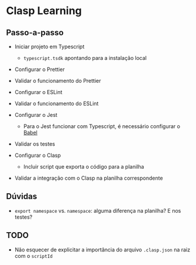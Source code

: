 # Clasp Learning

## Passo-a-passo

- Iniciar projeto em Typescript

  - `typescript.tsdk` apontando para a instalação local

- Configurar o Prettier

- Validar o funcionamento do Prettier

- Configurar o ESLint

- Validar o funcionamento do ESLint

- Configurar o Jest

  - Para o Jest funcionar com Typescript, é necessário configurar o [Babel](https://jestjs.io/docs/en/getting-started#using-typescript)

- Validar os testes

- Configurar o Clasp

  - Incluir script que exporta o código para a planilha

- Validar a integração com o Clasp na planilha correspondente

## Dúvidas

- `export namespace` vs. `namespace`: alguma diferença na planilha? E nos testes?

## TODO

- Não esquecer de explicitar a importância do arquivo `.clasp.json` na raiz com o `scriptId`
